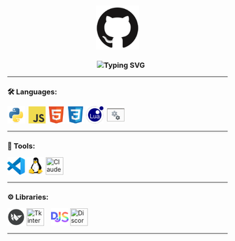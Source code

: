 <div id="header" align="center">
  <img src="https://github.com/devicons/devicon/blob/master/icons/github/github-original.svg" width="100"/>



### ‎ ‎ ‎ ‎ ![Typing SVG](https://readme-typing-svg.demolab.com?font=Fira+Code&weight=500&pause=1000&color=181616&background=FFFFFF00&vCenter=true&random=false&width=435&lines=Jxks%2C+jaks%2C+jxksdev%2C+jxksvfx+etc...;I+post+all+of+my+projects+here+!)

</div>

---

### :hammer_and_wrench: Languages:

<div>
  <img src="https://github.com/devicons/devicon/blob/master/icons/python/python-original.svg" title="Python" alt="Python" width="40" height="40"/>&nbsp;
  <img src="https://github.com/devicons/devicon/blob/master/icons/javascript/javascript-original.svg" title="JavaScript" **alt="JavaScript" width="40" height="40"/>
  <img src="https://github.com/devicons/devicon/blob/master/icons/html5/html5-original.svg" title="HTML 5" **alt="HTML 5" width="40" height="40"/>
  <img src="https://github.com/devicons/devicon/blob/master/icons/css3/css3-original.svg" title="CSS 3" **alt="CSS 3" width="40" height="40"/>
  <img src="https://github.com/devicons/devicon/blob/master/icons/lua/lua-original.svg" title="Lua" **alt="Lua" width="40" height="40"/>&nbsp;
  <img src="https://raw.githubusercontent.com/github/explore/58ff7d84bcc6dff955c67ddba1f702c793dc670d/topics/batch-file/batch-file.png" title="Batch Script" **alt="Batch Script" width="40" height="40"/>
</div>

---

### :hammer: Tools:

<div>
  <img src="https://github.com/devicons/devicon/blob/master/icons/vscode/vscode-original.svg" title="Visual Studio Code" **alt="Visual Studio Code" width="40" height="40"/>
  <img src="https://github.com/devicons/devicon/blob/master/icons/linux/linux-original.svg" title="Linux" **alt="Linux" width="40" height="40"/>
  <img src="https://i.ibb.co/Q3t1dQwW/image-removebg-preview-22.png" title="Claude Sonnet" **alt="CLaude Sonnet" width="40" height="40"/>
</div>

---

### :gear: Libraries:
<div>
    <img src="https://raw.githubusercontent.com/kivy/kivy/master/kivy/data/logo/kivy-icon-256.png" title="Kivy" **alt="Kivy" width="40" height="40"/>
    <img src="https://i.ibb.co/Vp2XbTjr/pngwing-com.png" title="Tkinter" **alt="Tkinter" width="40" height="40"/>&nbsp;&nbsp;&nbsp;
    <img src="https://github.com/devicons/devicon/blob/master/icons/discordjs/discordjs-original.svg" title="Discordjs" **alt="Discordjs" width="40" height="40"/>
    <img src="https://discordpy.readthedocs.io/en/stable/_images/snake.svg" title="Discord.py" **alt="Discord.py" width="40" height="40"/>
</div>

---

